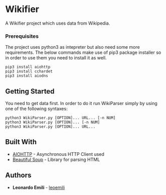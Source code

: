 # Wikifier

A Wikifier project which uses data from Wikipedia.

### Prerequisites

The project uses python3 as intepreter but also need some more requirements. The below commands make use of pip3 package installer so in order to use them you need to install it as well.

```
pip3 install aiohttp
pip3 install cchardet
pip3 install aiodns
```

## Getting Started

You need to get data first. In order to do it run WikiParser simply by using one of the following syntaxes:

```
python3 WikiParser.py [OPTION]... URL... [-n NUM]
python3 WikiParser.py [OPTION]... [-n NUM]
python3 WikiParser.py [OPTION]... URL...
```

## Built With

* [AIOHTTP](https://docs.aiohttp.org/en/stable/index.html) - Asynchronous HTTP Client used
* [Beautiful Soup](https://www.crummy.com/software/BeautifulSoup/bs4/doc/) - Library for parsing HTML

## Authors

* **Leonardo Emili** - [leoemili](https://github.com/leoemili)

